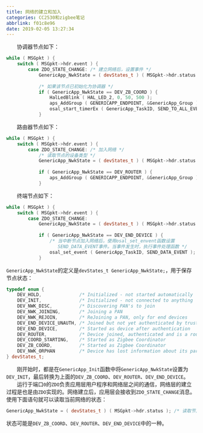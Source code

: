 ```yaml
---
title: 网络的建立和加入
categories: CC2530和zigbee笔记
abbrlink: f01c8e96
date: 2019-02-05 13:27:34
---
```

&emsp;&emsp;协调器节点如下：<!--more-->

``` cpp
while ( MSGpkt ) {
    switch ( MSGpkt->hdr.event ) {
        case ZDO_STATE_CHANGE: /* 建立网络后，设置事件 */
            GenericApp_NwkState = ( devStates_t ) ( MSGpkt->hdr.status );
​
            /* 如果该节点已初始化为协调器 */
            if ( GenericApp_NwkState == DEV_ZB_COORD ) {
                HalLedBlink ( HAL_LED_2, 0, 50, 500 );
                aps_AddGroup ( GENERICAPP_ENDPOINT, &GenericApp_Group );
                osal_start_timerEx ( GenericApp_TaskID, SEND_TO_ALL_EVENT, 5000 );
            }
```

&emsp;&emsp;路由器节点如下：

``` cpp
while ( MSGpkt ) {
    switch ( MSGpkt->hdr.event ) {
        case ZDO_STATE_CHANGE: /* 加入网络 */
            /* 读取节点的设备类型 */
            GenericApp_NwkState = ( devStates_t ) ( MSGpkt->hdr.status );
​
            if ( GenericApp_NwkState == DEV_ROUTER ) {
                aps_AddGroup ( GENERICAPP_ENDPOINT, &GenericApp_Group );
            }
```

&emsp;&emsp;终端节点如下：

``` cpp
while ( MSGpkt ) {
    switch ( MSGpkt->hdr.event ) {
        case ZDO_STATE_CHANGE:
            GenericApp_NwkState = ( devStates_t ) ( MSGpkt->hdr.status );
​
            if ( GenericApp_NwkState == DEV_END_DEVICE ) {
                /* 当中断节点加入网络后，使用osal_set_envent函数设置
                   SEND_DATA_EVENT事件。当事件发生时，执行事件处理函数 */
                osal_set_event ( GenericApp_TaskID, SEND_DATA_EVENT );
            }
```

`GenericApp_NwkState`的定义是`devStates_t GenericApp_NwkState;`，用于保存节点状态：

``` cpp
typedef enum {
    DEV_HOLD,              /* Initialized - not started automatically          */
    DEV_INIT,              /* Initialized - not connected to anything          */
    DEV_NWK_DISC,          /* Discovering PAN's to join                        */
    DEV_NWK_JOINING,       /* Joining a PAN                                    */
    DEV_NWK_REJOIN,        /* ReJoining a PAN, only for end devices            */
    DEV_END_DEVICE_UNAUTH, /* Joined but not yet authenticated by trust center */
    DEV_END_DEVICE,        /* Started as device after authentication           */
    DEV_ROUTER,            /* Device joined, authenticated and is a router     */
    DEV_COORD_STARTING,    /* Started as Zigbee Coordinator                    */
    DEV_ZB_COORD,          /* Started as Zigbee Coordinator                    */
    DEV_NWK_ORPHAN         /* Device has lost information about its parent     */
} devStates_t;
```

&emsp;&emsp;刚开始时，都是在`GenericApp_Init`函数中将`GenericApp_NwkState`设置为`DEV_INIT`，最后转换为上面的`DEV_ZB_COORD`、`DEV_ROUTER`、`DEV_END_DEVICE`。
&emsp;&emsp;运行于端口`0`的`ZDO`负责应用层用户程序和网络层之间的通信，网络层的建立过程是也是由`ZDO`实现的。网络建立后，应用层会接收到`ZDO_STATE_CHANGE`消息。使用下面语句就可以读取当前网络的状态：

``` cpp
GenericApp_NwkState = ( devStates_t ) ( MSGpkt->hdr.status ); /* 读取节点的设备类型 */
```

状态可能是`DEV_ZB_COORD`、`DEV_ROUTER`、`DEV_END_DEVICE`中的一种。